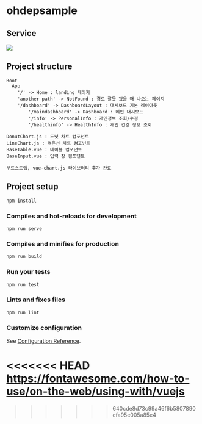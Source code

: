 # ohdepsample

## Service
![](https://user-images.githubusercontent.com/38175311/101977973-d1f12400-3c94-11eb-8ca7-2fdf73b6cbe6.gif)

## Project structure
```
Root
  App
    '/' -> Home : landing 페이지
    'another path' -> NotFound : 경로 잘못 됐을 때 나오는 페이지
    '/dashboard' -> DashboardLayout : 대시보드 기본 레이아웃
        '/maindashboard' -> Dashboard : 메인 대시보드
        '/info' -> PersonalInfo : 개인정보 조회/수정
        '/healthinfo' -> HealthInfo : 개인 건강 정보 조회

DonutChart.js : 도넛 차트 컴포넌트
LineChart.js : 꺾은선 차트 컴포넌트
BaseTable.vue : 테이블 컴포넌트
BaseInput.vue : 입력 창 컴포넌트

부트스트랩, vue-chart.js 라이브러리 추가 완료
```

## Project setup
```
npm install
```

### Compiles and hot-reloads for development
```
npm run serve
```

### Compiles and minifies for production
```
npm run build
```

### Run your tests
```
npm run test
```

### Lints and fixes files
```
npm run lint
```

### Customize configuration
See [Configuration Reference](https://cli.vuejs.org/config/).



<<<<<<< HEAD
https://fontawesome.com/how-to-use/on-the-web/using-with/vuejs
=======
>>>>>>> 640cde8d73c99a46f6b5807890cfa95e005a85e4
